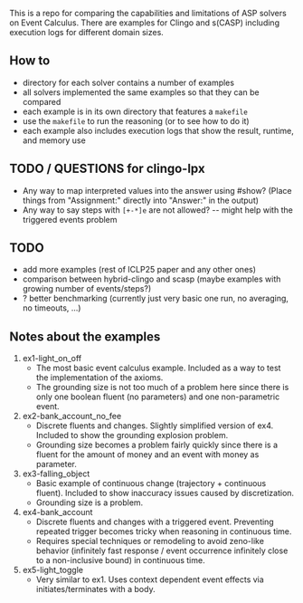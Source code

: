This is a repo for comparing the capabilities and limitations of ASP solvers on Event Calculus.
There are examples for Clingo and s(CASP) including execution logs for different domain sizes.


## How to
- directory for each solver contains a number of examples
- all solvers implemented the same examples so that they can be compared
- each example is in its own directory that features a `makefile`
- use the `makefile` to run the reasoning (or to see how to do it)
- each example also includes execution logs that show the result, runtime, and memory use


## TODO / QUESTIONS for clingo-lpx
- Any way to map interpreted values into the answer using #show? (Place things from "Assignment:" directly into "Answer:" in the output)
- Any way to say steps with `[+-*]e` are not allowed? -- might help with the triggered events problem

## TODO
- add more examples (rest of ICLP25 paper and any other ones)
- comparison between hybrid-clingo and scasp (maybe examples with growing number of events/steps?)
- ? better benchmarking (currently just very basic one run, no averaging, no timeouts, ...)


## Notes about the examples
1) ex1-light_on_off
   - The most basic event calculus example. Included as a way to test the implementation of the axioms.
   - The grounding size is not too much of a problem here since there is only one boolean fluent (no parameters) and one non-parametric event.
2) ex2-bank_account_no_fee
   - Discrete fluents and changes. Slightly simplified version of ex4. Included to show the grounding explosion problem.
   - Grounding size becomes a problem fairly quickly since there is a fluent for the amount of money and an event with money as parameter.
3) ex3-falling_object
   - Basic example of continuous change (trajectory + continuous fluent). Included to show inaccuracy issues caused by discretization.
   - Grounding size is a problem.
4) ex4-bank_account
   - Discrete fluents and changes with a triggered event. Preventing repeated trigger becomes tricky when reasoning in continuous time.
   - Requires special techniques or remodeling to avoid zeno-like behavior (infinitely fast response / event occurrence infinitely close to a non-inclusive bound) in continuous time.
5) ex5-light_toggle
   - Very similar to ex1. Uses context dependent event effects via initiates/terminates with a body.